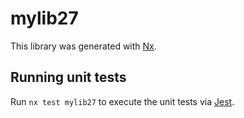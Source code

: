 # mylib27

This library was generated with [Nx](https://nx.dev).

## Running unit tests

Run `nx test mylib27` to execute the unit tests via [Jest](https://jestjs.io).
